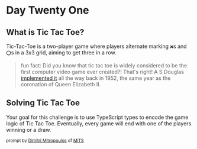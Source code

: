 # Day Twenty One

## What is Tic Tac Toe?

Tic-Tac-Toe is a two-player game where players alternate marking `❌`s and `⭕`s in a 3x3 grid, aiming to get three in a row.

> fun fact:
> Did you know that tic tac toe is widely considered to be the first computer video game ever created?! That's right! A S Douglas [implemented it](https://en.wikipedia.org/wiki/OXO_\\\\(video_game\\\\)) all the way back in 1952, the same year as the coronation of Queen Elizabeth II.

## Solving Tic Tac Toe

Your goal for this challenge is to use TypeScript types to encode the game logic of Tic Tac Toe. Eventually, every game will end with one of the players winning or a draw. 

 <sub>prompt by [Dimitri Mitropoulos](https://github.com/dimitropoulos) of [MiTS](https://michigantypescript.com)</sub>